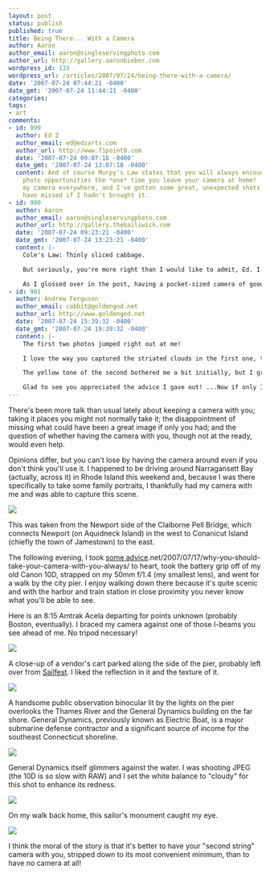 ```yaml
---
layout: post
status: publish
published: true
title: Being There... With a Camera
author: Aaron
author_email: aaron@singleservingphoto.com
author_url: http://gallery.aaronbieber.com
wordpress_id: 133
wordpress_url: /articles/2007/07/24/being-there-with-a-camera/
date: '2007-07-24 07:44:21 -0400'
date_gmt: '2007-07-24 11:44:21 -0400'
categories:
tags:
- art
comments:
- id: 899
  author: Ed Z
  author_email: ed@edzarts.com
  author_url: http://www.f1point0.com
  date: '2007-07-24 09:07:18 -0400'
  date_gmt: '2007-07-24 13:07:18 -0400'
  content: And of course Murpy's Law states that you will always encounter the best
    photo opportunities the *one* time you leave your camera at home!  I try and carry
    my camera everywhere, and I've gotten some great, unexpected shots that I would
    have missed if I hadn't brought it.
- id: 900
  author: Aaron
  author_email: aaron@singleservingphoto.com
  author_url: http://gallery.thebailiwick.com
  date: '2007-07-24 09:23:21 -0400'
  date_gmt: '2007-07-24 13:23:21 -0400'
  content: |-
    Cole's Law: Thinly sliced cabbage.

    But seriously, you're more right than I would like to admit, Ed. I've missed plenty of great opportunities because I left it at home (it's at home right now... I hope nothing spectacular happens).

    As I glossed over in the post, having a pocket-sized camera of good quality (the Canon SD800 IS would be my personal choice, though I don't own one), or stripping down your DSLR (or backup DSLR if you're one of those nut cases with two) to its bare minimum profile with a small lens can really help in removing the convenience barrier.
- id: 901
  author: Andrew Ferguson
  author_email: cabbit@goldengod.net
  author_url: http://www.goldengod.net
  date: '2007-07-24 15:39:32 -0400'
  date_gmt: '2007-07-24 19:39:32 -0400'
  content: |-
    The first two photos jumped right out at me!

    I love the way you captured the striated clouds in the first one, that's one of my favourite cloud formations. It always makes me think of another ocean above us, waves slowly advancing across the surface.

    The yellow tone of the second bothered me a bit initially, but I grew to like it after looking at it a couple more times. The train blur is a nice effect; using flat surfaces to steady a camera in low-light situations is always rewarding.

    Glad to see you appreciated the advice I gave out! ...Now if only I could follow it &gt;
---
```

There's been more talk than usual lately about keeping a camera with
you; taking it places you might not normally take it; the disappointment
of missing what could have been a great image if only you had; and the
question of whether having the camera with you, though not at the ready,
would even help.

Opinions differ, but you can't lose by having the camera around even if
you don't think you'll use it. I happened to be driving around
Narragansett Bay (actually, across it) in Rhode Island this weekend and,
because I was there specifically to take some family portraits, I
thankfully had my camera with me and was able to capture this scene.

![](/ssp/22Jul07-01.jpg)

This was taken from the Newport side of the Claiborne Pell Bridge, which
connects Newport (on Aquidneck Island) in the west to Conanicut Island
(chiefly the town of Jamestown) to the east.

The following evening, I took [some
advice](http://www.goldengod).net/2007/07/17/why-you-should-take-your-camera-with-you-always/
to heart, took the battery grip off of my old Canon 10D, strapped on my
50mm f/1.4 (my smallest lens), and went for a walk by the city pier. I
enjoy walking down there because it's quite scenic and with the harbor
and train station in close proximity you never know what you'll be able
to see.

Here is an 8:15 Amtrak Acela departing for points unknown (probably
Boston, eventually). I braced my camera against one of those I-beams you
see ahead of me. No tripod necessary!

![](/ssp/23Jul07-02.jpg)

A close-up of a vendor's cart parked along the side of the pier,
probably left over from [Sailfest](http://www.sailfest.org). I liked the
reflection in it and the texture of it.

![](/ssp/23Jul07-03.jpg)

A handsome public observation binocular lit by the lights on the pier
overlooks the Thames River and the General Dynamics building on the far
shore. General Dynamics, previously known as Electric Boat, is a major
submarine defense contractor and a significant source of income for the
southeast Connecticut shoreline.

![](/ssp/23Jul07-04.jpg)

General Dynamics itself glimmers against the water. I was shooting JPEG
(the 10D is so slow with RAW) and I set the white balance to "cloudy"
for this shot to enhance its redness.

![](/ssp/23Jul07-05.jpg)

On my walk back home, this sailor's monument caught my eye.

![](/ssp/23Jul07-06.jpg)

I think the moral of the story is that it's better to have your "second
string" camera with you, stripped down to its most convenient minimum,
than to have no camera at all!
